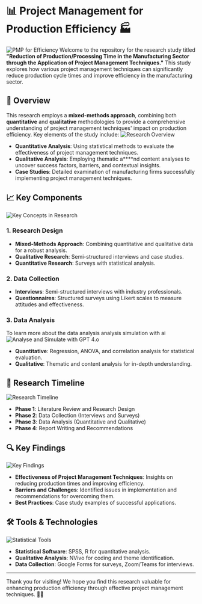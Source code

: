 # 📊 Project Management for Production Efficiency 🏭
![PMP for Efficiency](https://cdn.wedevs.com/uploads/2020/07/how-to-improve-team-productivity-using-a-Project-manager-Solution-how-to-improve-team-productivity-01-1024x559.png)
Welcome to the repository for the research study titled **"Reduction of Production/Processing Time in the Manufacturing Sector through the Application of Project Management Techniques."** This study explores how various project management techniques can significantly reduce production cycle times and improve efficiency in the manufacturing sector.

## 📖 Overview
This research employs a **mixed-methods approach**, combining both **quantitative** and **qualitative** methodologies to provide a comprehensive understanding of project management techniques' impact on production efficiency. Key elements of the study include:
![Research Overview](https://fiverr-res.cloudinary.com/images/q_auto,f_auto/gigs/192047205/original/c3ffd635c2c81936b0b0c619e686b35724bca6dc/provide-a-detailed-research-and-summary.jpg)

- **Quantitative Analysis**: Using statistical methods to evaluate the effectiveness of project management techniques.
- **Qualitative Analysis**: Employing thematic a****nd content analyses to uncover success factors, barriers, and contextual insights.
- **Case Studies**: Detailed examination of manufacturing firms successfully implementing project management techniques.

## 📈 Key Components

![Key Concepts in Research](https://example.com/research_overview.png)

### 1. Research Design
- **Mixed-Methods Approach**: Combining quantitative and qualitative data for a robust analysis.
- **Qualitative Research**: Semi-structured interviews and case studies.
- **Quantitative Research**: Surveys with statistical analysis.

### 2. Data Collection
- **Interviews**: Semi-structured interviews with industry professionals.
- **Questionnaires**: Structured surveys using Likert scales to measure attitudes and effectiveness.

### 3. Data Analysis

To learn more about the data analysis analysis simulation with ai
![Analyse and Simulate with GPT 4.o](https://chatgpt.com/share/3000562e-6fb3-409c-b1da-a574459186bb)

- **Quantitative**: Regression, ANOVA, and correlation analysis for statistical evaluation.
- **Qualitative**: Thematic and content analysis for in-depth understanding.

## 📅 Research Timeline

![Research Timeline](https://example.com/research_overview.png)

- **Phase 1**: Literature Review and Research Design
- **Phase 2**: Data Collection (Interviews and Surveys)
- **Phase 3**: Data Analysis (Quantitative and Qualitative)
- **Phase 4**: Report Writing and Recommendations

## 🔍 Key Findings

![Key Findings](https://example.com/research_overview.png)

- **Effectiveness of Project Management Techniques**: Insights on reducing production times and improving efficiency.
- **Barriers and Challenges**: Identified issues in implementation and recommendations for overcoming them.
- **Best Practices**: Case study examples of successful applications.

## 🛠 Tools & Technologies

![Statistical Tools](https://example.com/research_overview.png)

- **Statistical Software**: SPSS, R for quantitative analysis.
- **Qualitative Analysis**: NVivo for coding and theme identification.
- **Data Collection**: Google Forms for surveys, Zoom/Teams for interviews.

---

Thank you for visiting! We hope you find this research valuable for enhancing production efficiency through effective project management techniques. 🚀🔧

